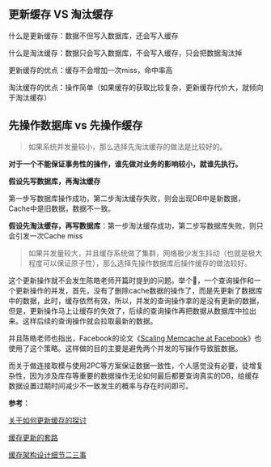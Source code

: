 ## 更新缓存 VS 淘汰缓存

什么是更新缓存：数据不但写入数据库，还会写入缓存

什么是淘汰缓存：数据只会写入数据库，不会写入缓存，只会把数据淘汰掉



更新缓存的优点：缓存不会增加一次miss，命中率高

淘汰缓存的优点：操作简单（如果缓存的获取比较复杂，更新缓存代价大，就倾向于淘汰缓存）



## 先操作数据库 vs 先操作缓存

> 如果系统并发量较小，那么选择先淘汰缓存的做法是比较好的。

**对于一个不能保证事务性的操作，谁先做对业务的影响较小，就谁先执行。**

**假设先写数据库，再淘汰缓存**

第一步写数据库操作成功，第二步淘汰缓存失败，则会出现DB中是新数据，Cache中是旧数据，数据不一致。

**假设先淘汰缓存，再写数据库**：第一步淘汰缓存成功，第二步写数据库失败，则只会引发一次Cache miss



> 如果并发量较大，并且缓存系统做了集群，网络极少发生抖动（也就是极大程度可以保证原子性），那么选择先操作数据库后操作缓存的做法较好。

这个更新操作就不会发生陈皓老师开篇时提到的问题。举个🌰，一个查询操作和一个更新操作的并发，首先，没有了删除cache数据的操作了，而是先更新了数据库中的数据，此时，缓存依然有效，所以，并发的查询操作拿的是没有更新的数据，但是，更新操作马上让缓存的失效了，后续的查询操作再把数据从数据库中拉出来。这样后续的查询操作就会拉取最新的数据。

并且陈皓老师也指出，Facebook的论文《[Scaling Memcache at Facebook](https://links.jianshu.com/go?to=https%3A%2F%2Fwww.usenix.org%2Fsystem%2Ffiles%2Fconference%2Fnsdi13%2Fnsdi13-final170_update.pdf)》也使用了这个策略。这样做的目的主要是避免两个并发的写操作导致脏数据。



而关于做连接取模与使用2PC等方案保证数据一致性，个人感觉没有必要，徒增复杂性，因为涉及库存等重要的数据操作无论如何最后都要查询真实的DB，给缓存数据设置过期时间减少不一致发生的概率与存在时间即可。

**参考：**

[关于如何更新缓存的探讨](https://www.jianshu.com/p/aadb866623ef)

[缓存更新的套路](https://coolshell.cn/articles/17416.html)

[缓存架构设计细节二三事](https://www.w3cschool.cn/architectroad/architectroad-cache-architecture-design.html)

